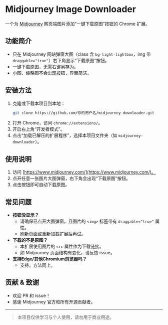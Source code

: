 # Midjourney Image Downloader

一个为 [Midjourney](https://www.midjourney.com/) 网页端图片添加“一键下载原图”按钮的 Chrome 扩展。

## 功能简介
- 只在 Midjourney 网站弹窗大图（class 含 `bg-light-lightbox`，img 带 `draggable="true"`）右下角显示“下载原图”按钮。
- 一键下载原图，无需右键另存为。
- 小图、缩略图不会出现按钮，界面简洁。

## 安装方法
1. 克隆或下载本项目到本地：
   ```bash
   git clone https://github.com/你的用户名/midjourney-downloader.git
   ```
2. 打开 Chrome，访问 `chrome://extensions/`。
3. 开启右上角“开发者模式”。
4. 点击“加载已解压的扩展程序”，选择本项目文件夹（如 `midjourney-downloader`）。

## 使用说明
1. 访问 [https://www.midjourney.com/](https://www.midjourney.com/)。
2. 点开任意一张图片大图弹窗，右下角会出现“下载原图”按钮。
3. 点击按钮即可自动下载原图。

## 常见问题
- **按钮没显示？**
  - 请确保已点开大图弹窗，且图片的 `<img>` 标签带有 `draggable="true"` 属性。
  - 刷新页面或重新加载扩展后再试。
- **下载的不是原图？**
  - 本扩展使用图片的 `src` 属性作为下载链接。
  - 如 Midjourney 页面结构有变化，请反馈 issue。
- **支持Edge/其他Chromium浏览器吗？**
  - 支持，方法同上。

## 贡献 & 致谢
- 欢迎 PR 和 issue！
- 感谢 Midjourney 官方和所有开源贡献者。

---

> 本项目仅供学习与个人使用，请勿用于商业用途。 